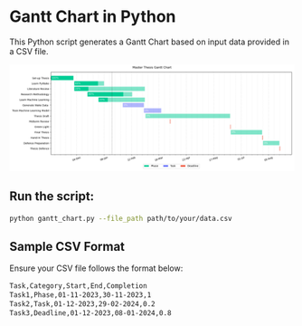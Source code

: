 # Gantt Chart in Python
This Python script generates a Gantt Chart based on input data provided in a CSV file.


![Gantt Chart](output/gantt_chart.png)

## Run the script:

```bash
python gantt_chart.py --file_path path/to/your/data.csv
```

## Sample CSV Format

Ensure your CSV file follows the format below:

```csv
Task,Category,Start,End,Completion
Task1,Phase,01-11-2023,30-11-2023,1
Task2,Task,01-12-2023,29-02-2024,0.2
Task3,Deadline,01-12-2023,08-01-2024,0.8
```
